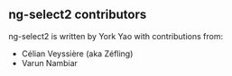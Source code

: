 ## ng-select2 contributors

ng-select2 is written by York Yao with contributions from:

* Célian Veyssière (aka Zéfling)
* Varun Nambiar